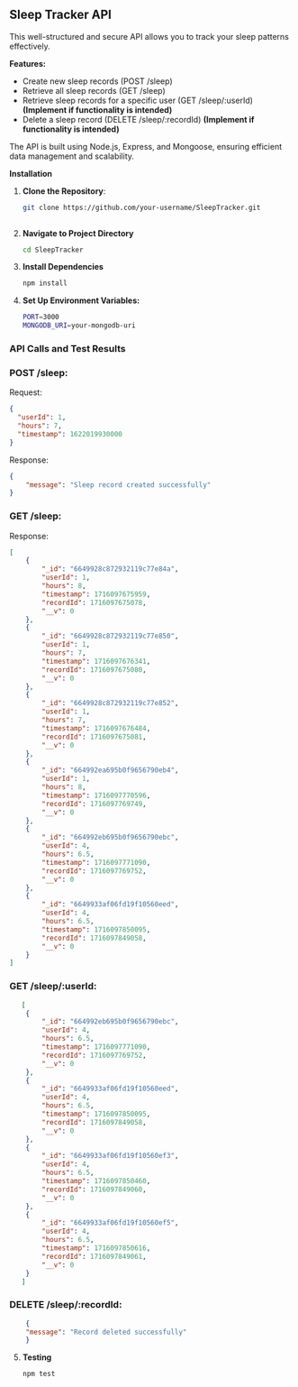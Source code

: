 ## Sleep Tracker API

This well-structured and secure API allows you to track your sleep patterns effectively.

**Features:**

* Create new sleep records (POST /sleep)
* Retrieve all sleep records (GET /sleep)
* Retrieve sleep records for a specific user (GET /sleep/:userId) **(Implement if functionality is intended)**
* Delete a sleep record (DELETE /sleep/:recordId) **(Implement if functionality is intended)**

The API is built using Node.js, Express, and Mongoose, ensuring efficient data management and scalability.

**Installation**

1. **Clone the Repository**:
   ```bash
   git clone https://github.com/your-username/SleepTracker.git
 
2. **Navigate to Project Directory**
    ```bash
    cd SleepTracker

3. **Install Dependencies**
    ```bash
    npm install

4. **Set Up Environment Variables:**
    ```bash
    PORT=3000
    MONGODB_URI=your-mongodb-uri

### API Calls and Test Results

### POST /sleep:

Request:
```json
{
  "userId": 1,
  "hours": 7,
  "timestamp": 1622019930000
}
```

Response:
```json
{
    "message": "Sleep record created successfully"
}
```

### GET /sleep:

Response:
```json
[
    {
        "_id": "6649928c872932119c77e84a",
        "userId": 1,
        "hours": 8,
        "timestamp": 1716097675959,
        "recordId": 1716097675078,
        "__v": 0
    },
    {
        "_id": "6649928c872932119c77e850",
        "userId": 1,
        "hours": 7,
        "timestamp": 1716097676341,
        "recordId": 1716097675080,
        "__v": 0
    },
    {
        "_id": "6649928c872932119c77e852",
        "userId": 1,
        "hours": 7,
        "timestamp": 1716097676484,
        "recordId": 1716097675081,
        "__v": 0
    },
    {
        "_id": "664992ea695b0f9656790eb4",
        "userId": 1,
        "hours": 8,
        "timestamp": 1716097770596,
        "recordId": 1716097769749,
        "__v": 0
    },
    {
        "_id": "664992eb695b0f9656790ebc",
        "userId": 4,
        "hours": 6.5,
        "timestamp": 1716097771090,
        "recordId": 1716097769752,
        "__v": 0
    },
    {
        "_id": "6649933af06fd19f10560eed",
        "userId": 4,
        "hours": 6.5,
        "timestamp": 1716097850095,
        "recordId": 1716097849058,
        "__v": 0
    }
]
```
### GET /sleep/:userId:
```json
   [
    {
        "_id": "664992eb695b0f9656790ebc",
        "userId": 4,
        "hours": 6.5,
        "timestamp": 1716097771090,
        "recordId": 1716097769752,
        "__v": 0
    },
    {
        "_id": "6649933af06fd19f10560eed",
        "userId": 4,
        "hours": 6.5,
        "timestamp": 1716097850095,
        "recordId": 1716097849058,
        "__v": 0
    },
    {
        "_id": "6649933af06fd19f10560ef3",
        "userId": 4,
        "hours": 6.5,
        "timestamp": 1716097850460,
        "recordId": 1716097849060,
        "__v": 0
    },
    {
        "_id": "6649933af06fd19f10560ef5",
        "userId": 4,
        "hours": 6.5,
        "timestamp": 1716097850616,
        "recordId": 1716097849061,
        "__v": 0
    }
   ]
```
    
### DELETE /sleep/:recordId:
```json
    {
    "message": "Record deleted successfully"
    }
```



5. **Testing**
    ```bash
    npm test